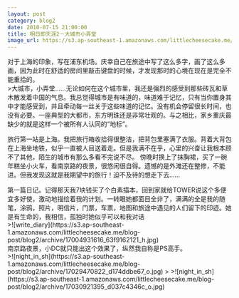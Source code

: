 ```yaml
---
layout: post
category: blog2
date: 2010-07-15 21:00:00
title: 明日即天涯2－大城市小弄堂
image_url: https://s3.ap-southeast-1.amazonaws.com/littlecheesecake.me/blog-post/blog2/archive/16823513697_6cc70e5293_o.jpg
---
```


<figcaption class="reading-notes">
对于上海的印象，写在浦东机场。庆幸自己在旅途中写了这么多字，画了这么多画，因为此时在舒适的房间里敲击键盘的时候，才发现那时的心境在现在是完全不能重拾的。
</figcaption>
>大城市，小弄堂……无论如何在这个城市里，我还是强烈的感受到那些砖瓦和草木散发着中国的气息。我总觉得城市是有味道的，味道难于记忆，只有当你置身其中才能感受到，并且牵动每一丝关于这些味道的记忆。没有机会停留很长时间，也没有必要。一座典型的大都市，东方明珠还是非常壮观的。与之相比，家乡重庆最缺少的就是这样一个被所有人认同的“地标”。

旅行第一站是上海。我把旅行箱收拾得很整洁，把背包里塞满了衣服。背着大背包在上海坐地铁，似乎一直被人目送着走。但是我满不在乎，心里的兴奋让我根本顾不了其他，陌生的城市有那么多看不完说不尽。
傍晚时换上了抹胸裙，买了一碗年糕坐小火车，看南京路的夜景，很悠闲很自得。遗憾的是外滩还在整修，不能进。但我发现这就是我期望中的旅行！迫不及待的想走下去……

<figcaption>
第一篇日记。记得那天我7块钱买了个白素描本，回到家就给TOWER说这个多便宜多好使，激动地描绘着我的计划。一转眼她都面目全非了，满满的全是我的随笔，涂鸦，照片，明信片，门票，车票，地图和旅途中遇见的人们留下的印迹。她是有生命的，我相信，孤独时她似乎可以和我对话
</figcaption>
>![write_diary](https://s3.ap-southeast-1.amazonaws.com/littlecheesecake.me/blog-post/blog2/archive/17004931616_63f9162121_h.jpg)


<figcaption>
南京路夜景，小DC就只能出这个效果了，纵然我自称是PS高手。
</figcaption>
>![night_in_sh](https://s3.ap-southeast-1.amazonaws.com/littlecheesecake.me/blog-post/blog2/archive/17029470822_d174ddbe67_o.jpg)
>
>![night_in_sh](https://s3.ap-southeast-1.amazonaws.com/littlecheesecake.me/blog-post/blog2/archive/17030921395_d037c4346c_o.jpg)
